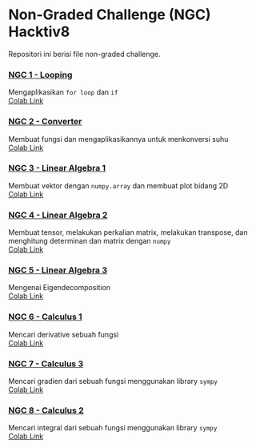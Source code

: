 # Non-Graded Challenge (NGC) Hacktiv8
Repositori ini berisi file non-graded challenge.

### [NGC 1 - Looping](https://github.com/Natalie-wong26/Non-Graded-Challenge-Hacktiv8/blob/master/h8dsft_looping.ipynb)
Mengaplikasikan `for loop` dan `if`  
[Colab Link](https://colab.research.google.com/github/Natalie-wong26/Non-Graded-Challenge-Hacktiv8/blob/master/h8dsft_looping.ipynb)

### [NGC 2 - Converter](https://github.com/Natalie-wong26/Non-Graded-Challenge-Hacktiv8/blob/master/h8dsft_converter.ipynb)
Membuat fungsi dan mengaplikasikannya untuk menkonversi suhu  
[Colab Link](https://colab.research.google.com/github/Natalie-wong26/Non-Graded-Challenge-Hacktiv8/blob/master/h8dsft_converter.ipynb)

### [NGC 3 - Linear Algebra 1](https://github.com/Natalie-wong26/Non-Graded-Challenge-Hacktiv8/blob/master/h8dsft_Linear_Algebra1.ipynb)
Membuat vektor dengan `numpy.array` dan membuat plot bidang 2D   
[Colab Link](https://colab.research.google.com/github/Natalie-wong26/Non-Graded-Challenge-Hacktiv8/blob/master/h8dsft_Linear_Algebra1.ipynb)

### [NGC 4 - Linear Algebra 2](https://github.com/Natalie-wong26/Non-Graded-Challenge-Hacktiv8/blob/master/h8dsft_Linear_Algebra2.ipynb)
Membuat tensor, melakukan perkalian matrix, melakukan transpose, dan menghitung determinan dan matrix dengan `numpy`  
[Colab Link](https://colab.research.google.com/github/Natalie-wong26/Non-Graded-Challenge-Hacktiv8/blob/master/h8dsft_Linear_Algebra2.ipynb)

### [NGC 5 - Linear Algebra 3](https://github.com/Natalie-wong26/Non-Graded-Challenge-Hacktiv8/blob/master/h8dsft_Linear_Algebra3.ipynb)
Mengenai Eigendecomposition  
[Colab Link](https://colab.research.google.com/github/Natalie-wong26/Non-Graded-Challenge-Hacktiv8/blob/master/h8dsft_Linear_Algebra3.ipynb)

### [NGC 6 - Calculus 1](https://github.com/Natalie-wong26/Non-Graded-Challenge-Hacktiv8/blob/master/h8dsft_Calculus1.ipynb)
Mencari derivative sebuah fungsi  
[Colab Link](https://colab.research.google.com/github/Natalie-wong26/Non-Graded-Challenge-Hacktiv8/blob/master/h8dsft_Calculus1.ipynb)

### [NGC 7 - Calculus 3](https://github.com/Natalie-wong26/Non-Graded-Challenge-Hacktiv8/blob/master/h8dsft_Calculus3.ipynb)
Mencari gradien dari sebuah fungsi menggunakan library `sympy`  
[Colab Link](https://colab.research.google.com/github/Natalie-wong26/Non-Graded-Challenge-Hacktiv8/blob/master/h8dsft_Calculus3.ipynb)

### [NGC 8 - Calculus 2](https://github.com/Natalie-wong26/Non-Graded-Challenge-Hacktiv8/blob/master/h8dsft_Calculus2.ipynb)
Mencari integral dari sebuah fungsi menggunakan library `sympy`  
[Colab Link](https://colab.research.google.com/github/Natalie-wong26/Non-Graded-Challenge-Hacktiv8/blob/master/h8dsft_Calculus3.ipynb)
